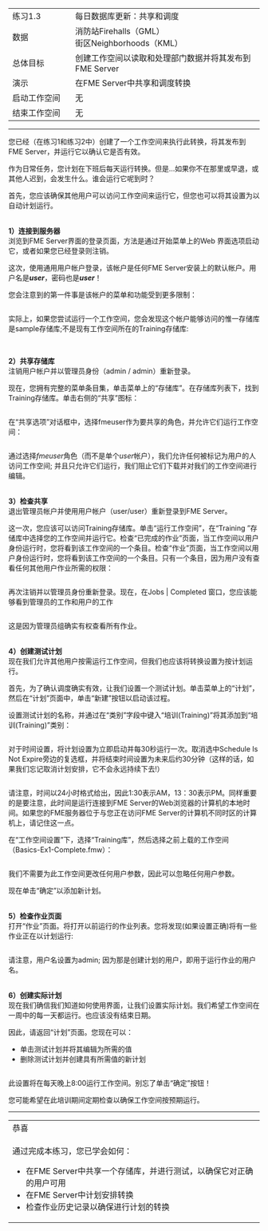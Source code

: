   <div id="readme" class="readme blob instapaper_body">
    <article class="markdown-body entry-content" itemprop="text">
<table>
<tbody><tr>
<td width="25%">
<i></i><font style="vertical-align: inherit;"><font style="vertical-align: inherit;">
练习1.3
</font></font></td>
<td><font style="vertical-align: inherit;"><font style="vertical-align: inherit;">
每日数据库更新：共享和调度
</font></font></td>
</tr>
<tr>
<td><font style="vertical-align: inherit;"><font style="vertical-align: inherit;">数据</font></font></td>
<td><font style="vertical-align: inherit;"><font style="vertical-align: inherit;">消防站Firehalls（GML）</font></font><br><font style="vertical-align: inherit;"><font style="vertical-align: inherit;">街区Neighborhoods（KML）</font></font></td>
</tr>
<tr>
<td><font style="vertical-align: inherit;"><font style="vertical-align: inherit;">总体目标</font></font></td>
<td><font style="vertical-align: inherit;"><font style="vertical-align: inherit;">创建工作空间以读取和处理部门数据并将其发布到FME Server</font></font></td>
</tr>
<tr>
<td><font style="vertical-align: inherit;"><font style="vertical-align: inherit;">演示</font></font></td>
<td><font style="vertical-align: inherit;"><font style="vertical-align: inherit;">在FME Server中共享和调度转换</font></font></td>
</tr>
<tr>
<td><font style="vertical-align: inherit;"><font style="vertical-align: inherit;">启动工作空间</font></font></td>
<td><font style="vertical-align: inherit;"><font style="vertical-align: inherit;">无</font></font></td>
</tr>
<tr>
<td><font style="vertical-align: inherit;"><font style="vertical-align: inherit;">结束工作空间</font></font></td>
<td><font style="vertical-align: inherit;"><font style="vertical-align: inherit;">无</font></font></td>
</tr>
</tbody></table>
<hr>
<p><font style="vertical-align: inherit;"><font style="vertical-align: inherit;">您已经（在练习1和练习2中）创建了一个工作空间来执行此转换，将其发布到FME Server，并运行它以确认它是否有效。</font></font></p>
<p><font style="vertical-align: inherit;"><font style="vertical-align: inherit;">作为日常任务，您计划在下班后每天运行转换。</font><font style="vertical-align: inherit;">但是...如果你不在那里或早退，或其他人迟到，会发生什么。</font><font style="vertical-align: inherit;">谁会运行它呢到时？</font></font></p>
<p><font style="vertical-align: inherit;"><font style="vertical-align: inherit;">首先，您应该确保其他用户可以访问工作空间来运行它，但您也可以将其设置为以自动计划运行。</font></font></p>
<p><br><strong><font style="vertical-align: inherit;"><font style="vertical-align: inherit;">1）连接到服务器</font></font></strong>
<br><font style="vertical-align: inherit;"><font style="vertical-align: inherit;">浏览到FME Server界面的登录页面，方法是通过开始菜单上的Web 界面选项启动它，或者如果您已经登录则注销。</font></font></p>
<p><font style="vertical-align: inherit;"><font style="vertical-align: inherit;">这次，使用通用用户帐户登录，该帐户是任何FME Server安装上的默认帐户。</font><font style="vertical-align: inherit;">用户名是</font></font><em><strong><font style="vertical-align: inherit;"><font style="vertical-align: inherit;">user</font></font></strong></em><font style="vertical-align: inherit;"><font style="vertical-align: inherit;">，密码也是</font></font><em><strong><font style="vertical-align: inherit;"><font style="vertical-align: inherit;">user</font></font></strong></em><font style="vertical-align: inherit;"><font style="vertical-align: inherit;">！</font></font></p>
<p><font style="vertical-align: inherit;"><font style="vertical-align: inherit;">您会注意到的第一件事是该帐户的菜单和功能受到更多限制：</font></font></p>
<p><a target="_blank" rel="noopener noreferrer" href="./Images/Img1.227.Ex3.UserMenu.png"><img src="./Images/Img1.227.Ex3.UserMenu.png" alt="" style="max-width:100%;"></a></p>
<p><font style="vertical-align: inherit;"><font style="vertical-align: inherit;">实际上，如果您尝试运行一个工作空间，您会发现这个帐户能够访问的惟一存储库是sample存储库;不是现有工作空间所在的Training存储库:</font></font></p>
<p><a target="_blank" rel="noopener noreferrer" href="./Images/Img1.228.Ex3.UserRepository.png"><img src="./Images/Img1.228.Ex3.UserRepository.png" alt="" style="max-width:100%;"></a></p>
<p><br><strong><font style="vertical-align: inherit;"><font style="vertical-align: inherit;">2）共享存储库</font></font></strong>
<br><font style="vertical-align: inherit;"><font style="vertical-align: inherit;">注销用户帐户并以管理员身份（admin / admin）重新登录。</font></font></p>
<p><font style="vertical-align: inherit;"><font style="vertical-align: inherit;">现在，您拥有完整的菜单条目集，单击菜单上的“存储库”。</font><font style="vertical-align: inherit;">在存储库列表下，找到Training存储库。</font><font style="vertical-align: inherit;">单击右侧的“共享”图标：</font></font></p>
<p><a target="_blank" rel="noopener noreferrer" href="./Images/Img1.229.Ex3.ShareButton.png"><img src="./Images/Img1.229.Ex3.ShareButton.png" alt="" style="max-width:100%;"></a></p>
<p><font style="vertical-align: inherit;"><font style="vertical-align: inherit;">在“共享选项”对话框中，选择fmeuser作为要共享的角色，并允许它们运行工作空间：</font></font></p>
<p><a target="_blank" rel="noopener noreferrer" href="./Images/Img1.230.Ex3.ShareDialog.png"><img src="./Images/Img1.230.Ex3.ShareDialog.png" alt="" style="max-width:100%;"></a></p>
<p><font style="vertical-align: inherit;"><font style="vertical-align: inherit;">通过选择</font></font><em><font style="vertical-align: inherit;"><font style="vertical-align: inherit;">fmeuser</font></font></em><font style="vertical-align: inherit;"><font style="vertical-align: inherit;">角色（而不是单个</font></font><em><font style="vertical-align: inherit;"><font style="vertical-align: inherit;">user</font></font></em><font style="vertical-align: inherit;"><font style="vertical-align: inherit;">帐户），我们允许任何被标记为用户的人访问工作空间; </font><font style="vertical-align: inherit;">并且只允许它们运行，我们阻止它们下载并对我们的工作空间进行编辑。</font></font></p>
<p><br><strong><font style="vertical-align: inherit;"><font style="vertical-align: inherit;">3）检查共享</font></font></strong>
<br><font style="vertical-align: inherit;"><font style="vertical-align: inherit;">退出管理员帐户并使用用户帐户（user/user）重新登录到FME Server。</font></font></p>
<p><font style="vertical-align: inherit;"><font style="vertical-align: inherit;">这一次，您应该可以访问Training存储库。</font><font style="vertical-align: inherit;">单击“运行工作空间”，在“Training ”存储库中选择您的工作空间并运行它。</font><font style="vertical-align: inherit;">检查“已完成的作业”页面，当工作空间以用户身份运行时，您将看到该工作空间的一个条目。</font><font style="vertical-align: inherit;">检查“作业”页面，当工作空间以用户身份运行时，您将看到该工作空间的一个条目。</font><font style="vertical-align: inherit;">只有一个条目，因为用户没有查看任何其他用户作业所需的权限：</font></font></p>
<p><a target="_blank" rel="noopener noreferrer" href="./Images/Img1.231.Ex3.CompletedJobUser.png"><img src="./Images/Img1.231.Ex3.CompletedJobUser.png" alt="" style="max-width:100%;"></a></p>
<p><font style="vertical-align: inherit;"><font style="vertical-align: inherit;">再次注销并以管理员身份重新登录。</font><font style="vertical-align: inherit;">现在，在Jobs | Completed 窗口，您应该能够看到管理员的工作和用户的工作</font></font></p>
<p><a target="_blank" rel="noopener noreferrer" href="./Images/Img1.232.Ex3.MultiUserJobsList.png"><img src="./Images/Img1.232.Ex3.MultiUserJobsList.png" alt="" style="max-width:100%;"></a></p>
<p><font style="vertical-align: inherit;"><font style="vertical-align: inherit;">这是因为管理员组确实有权查看所有作业。</font></font></p>
<p><br><strong><font style="vertical-align: inherit;"><font style="vertical-align: inherit;">4）创建测试计划</font></font></strong>
<br><font style="vertical-align: inherit;"><font style="vertical-align: inherit;">现在我们允许其他用户按需运行工作空间，但我们也应该将转换设置为按计划运行。</font></font></p>
<p><font style="vertical-align: inherit;"><font style="vertical-align: inherit;">首先，为了确认调度确实有效，让我们设置一个测试计划。</font><font style="vertical-align: inherit;">单击菜单上的“计划”，然后在“计划”页面中，单击“新建”按钮以启动该过程。</font></font></p>
<p><font style="vertical-align: inherit;"><font style="vertical-align: inherit;">设置测试计划的名称，并通过在“类别”字段中键入“培训(Training)”将其添加到“培训(Training)”类别：</font></font></p>
<p><a target="_blank" rel="noopener noreferrer" href="./Images/Img1.233.Ex3.NewSchedule.png"><img src="./Images/Img1.233.Ex3.NewSchedule.png" alt="" style="max-width:100%;"></a></p>
<p><font style="vertical-align: inherit;"><font style="vertical-align: inherit;">对于时间设置，将计划设置为立即启动并每30秒运行一次。</font><font style="vertical-align: inherit;">取消选中Schedule Is Not Expire旁边的复选框，并将结束时间设置为未来后约30分钟（这样的话，如果我们忘记取消计划安排，它不会永远持续下去!）</font></font></p>
<p><a target="_blank" rel="noopener noreferrer" href="./Images/Img1.234.Ex3.SetSchedule.png"><img src="./Images/Img1.234.Ex3.SetSchedule.png" alt="" style="max-width:100%;"></a></p>
<p><font style="vertical-align: inherit;"><font style="vertical-align: inherit;">请注意，时间以24小时格式给出，因此1:30表示AM，13：30表示PM。</font><font style="vertical-align: inherit;">同样重要的是要注意，此时间是运行连接到FME Server的Web浏览器的计算机的本地时间。</font><font style="vertical-align: inherit;">如果您的FME服务器位于与您正在访问FME Server的计算机不同时区的计算机上，请记住这一点。</font></font></p>
<p><font style="vertical-align: inherit;"><font style="vertical-align: inherit;">在“工作空间设置”下，选择“Training库”，然后选择之前上载的工作空间（Basics-Ex1-Complete.fmw）：</font></font></p>
<p><a target="_blank" rel="noopener noreferrer" href="./Images/Img1.235.Ex3.NewScheduleWorkspace.png"><img src="./Images/Img1.235.Ex3.NewScheduleWorkspace.png" alt="" style="max-width:100%;"></a></p>
<p><font style="vertical-align: inherit;"><font style="vertical-align: inherit;">我们不需要为此工作空间更改任何用户参数，因此可以忽略任何用户参数。</font></font></p>
<p><font style="vertical-align: inherit;"><font style="vertical-align: inherit;">现在单击“确定”以添加新计划。</font></font></p>
<p><br><strong><font style="vertical-align: inherit;"><font style="vertical-align: inherit;">5）检查作业页面</font></font></strong>
<br><font style="vertical-align: inherit;"><font style="vertical-align: inherit;">打开“作业”页面。</font><font style="vertical-align: inherit;">将打开以前运行的作业列表。</font><font style="vertical-align: inherit;">您将发现(如果设置正确)将有一些作业正在以计划运行:</font></font></p>
<p><a target="_blank" rel="noopener noreferrer" href="./Images/Img1.236.Ex3.NewScheduleJobs.png"><img src="./Images/Img1.236.Ex3.NewScheduleJobs.png" alt="" style="max-width:100%;"></a></p>
<p><font style="vertical-align: inherit;"><font style="vertical-align: inherit;">请注意，用户名设置为admin; </font><font style="vertical-align: inherit;">因为那是创建计划的用户，即用于运行作业的用户名。</font></font></p>
<p><br><strong><font style="vertical-align: inherit;"><font style="vertical-align: inherit;">6）创建实际计划</font></font></strong>
<br><font style="vertical-align: inherit;">现在我们确信我们知道如何使用界面，让我们设置实际计划。</font><font style="vertical-align: inherit;">我们希望工作空间在一周中的每一天都运行。也应该没有结束日期。</font></p>
<p><font style="vertical-align: inherit;"><font style="vertical-align: inherit;">因此，请返回“计划”页面。</font><font style="vertical-align: inherit;">您现在可以：</font></font></p>
<ul>
<li><font style="vertical-align: inherit;"><font style="vertical-align: inherit;">单击测试计划并将其编辑为所需的值</font></font></li>
<li><font style="vertical-align: inherit;"><font style="vertical-align: inherit;">删除测试计划并创建具有所需值的新计划</font></font></li>
</ul>
<p><a target="_blank" rel="noopener noreferrer" href="./Images/Img1.237.Ex3.ChangedSchedule.png"><img src="./Images/Img1.237.Ex3.ChangedSchedule.png" alt="" style="max-width:100%;"></a></p>
<p><font style="vertical-align: inherit;"><font style="vertical-align: inherit;">此设置将在每天晚上8:00运行工作空间。</font><font style="vertical-align: inherit;">别忘了单击“确定”按钮！</font></font></p>
<p><font style="vertical-align: inherit;"><font style="vertical-align: inherit;">您可能希望在此培训期间定期检查以确保工作空间按预期运行。</font></font></p>
<hr>

<table>
<tbody><tr>
<td>
<i></i><font style="vertical-align: inherit;"><font style="vertical-align: inherit;">
恭喜
</font></font></td>
</tr>
<tr>
<td><font style="vertical-align: inherit;"><font style="vertical-align: inherit;">

通过完成本练习，您已学会如何：
</font></font><br>
<ul><li><font style="vertical-align: inherit;"><font style="vertical-align: inherit;">在FME Server中共享一个存储库，并进行测试，以确保它对正确的用户可用</font></font></li>
<li><font style="vertical-align: inherit;"><font style="vertical-align: inherit;">在FME Server中计划安排转换</font></font></li>
<li><font style="vertical-align: inherit;"><font style="vertical-align: inherit;">检查作业历史记录以确保进行计划的转换</font></font></li></ul>

</td>
</tr>
</tbody></table>
</article>
  </div>

